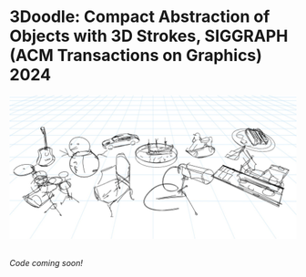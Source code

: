 # 3Doodle: Compact Abstraction of Objects with 3D Strokes, SIGGRAPH (ACM Transactions on Graphics) 2024

<div style="text-align:center">
<img src="assets/teaser.jpg" alt="teaser image"/>
</div>
<br/>

*Code coming soon!*